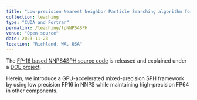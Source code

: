 ```yaml
---
title: "Low-precision Nearest Neighbor Particle Searching algorithm for Smoothed Hydrodynamics Method"
collection: teaching
type: "CUDA and Fortran"
permalink: /teaching/lpNNPS4SPH
venue: "Open source"
date: 2023-11-23
location: "Richland, WA, USA"
---
```


The [FP-16 based NNPS4SPH source code](https://github.com/pnnl/lpNNPS4SPH) is released and explained under a [DOE project](https://www.osti.gov/doecode/biblio/115773).

Herein, we introduce a GPU-accelerated mixed-precision SPH framework by using low precision FP16 in NNPS while maintaining high-precision FP64 in other components.

